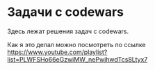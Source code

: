 # Задачи с codewars
Здесь лежат решения задач с codewars.

Как я это делал можно посмотреть по ссылке https://www.youtube.com/playlist?list=PLWFSHo66eGzwiMW_nePwjhwdTcs8Ltyx7 
